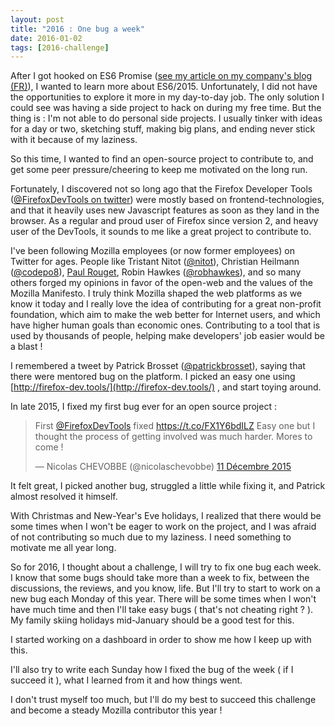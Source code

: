 ```yaml
---
layout: post
title: "2016 : One bug a week"
date: 2016-01-02
tags: [2016-challenge]
---
```

After I got hooked on ES6 Promise ([see my article on my company's blog (FR)](https://blog.atolcd.com/index.php/2015/03/24/async-les-promesses-javascript/)), I wanted to learn more about ES6/2015. Unfortunately, I did not have the opportunities to explore it more in my day-to-day job. The only solution I could see was having a side project to hack on during my free time. But the thing is : I'm not able to do personal side projects. I usually tinker with ideas for a day or two, sketching stuff, making big plans, and ending never stick with it because of my laziness.

So this time, I wanted to find an open-source project to contribute to, and get some peer pressure/cheering to keep me motivated on the long run.

Fortunately, I discovered not so long ago that the Firefox Developer Tools ([@FirefoxDevTools on twitter](https://twitter.com/firefoxdevtools)) were mostly based on frontend-technologies, and that it heavily uses new Javascript features as soon as they land in the browser.
As a regular and proud user of Firefox since version 2, and heavy user of the DevTools, it sounds to me like a great project to contribute to.

I've been following Mozilla employees (or now former employees) on Twitter for ages. People like Tristant Nitot ([@nitot](https://twitter.com/nitot/)), Christian Heilmann ([@codepo8](https://twitter.com/codepo8/)), [Paul Rouget](http://paulrouget.com/), Robin Hawkes ([@robhawkes](https://twitter.com/robhawkes/)), and so many others forged my opinions in favor of the open-web and the values of the Mozilla Manifesto.
I truly think Mozilla shaped the web platforms as we know it today and I really love the idea of contributing for a great non-profit foundation, which aim to make the web better for Internet users, and which have higher human goals than economic ones.
Contributing to a tool that is used by thousands of people, helping make developers' job easier would be a blast !

I remembered a tweet by Patrick Brosset (<a href="https://twitter.com/patrickbrosset">@patrickbrosset</a>), saying that there were mentored bug on the platform. I picked an easy one using [http://firefox-dev.tools/](http://firefox-dev.tools/) , and start toying around.

In late 2015, I fixed my first bug ever for an open source project :

<blockquote class="twitter-tweet" lang="fr"><p lang="en" dir="ltr">First <a href="https://twitter.com/FirefoxDevTools">@FirefoxDevTools</a> fixed <a href="https://t.co/FX1Y6bdILZ">https://t.co/FX1Y6bdILZ</a> Easy one but I thought the process of getting involved was much harder. Mores to come !</p>&mdash; Nicolas CHEVOBBE (@nicolaschevobbe) <a href="https://twitter.com/nicolaschevobbe/status/675298795115159552">11 Décembre 2015</a></blockquote>
<script async src="//platform.twitter.com/widgets.js" charset="utf-8"></script>

It felt great, I picked another bug, struggled a little while fixing it, and Patrick almost resolved it himself.

With Christmas and New-Year's Eve holidays, I realized that there would be some times when I won't be eager to work on the project, and I was afraid of not contributing so much due to my laziness. I need something to motivate me all year long.

So for 2016, I thought about a challenge, I will try to fix one bug each week.
I know that some bugs should take more than a week to fix, between the discussions, the reviews, and you know, life. But I'll try to start to work on a new bug each Monday of this year. There will be some times when I won't have much time and then I'll take easy bugs ( that's not cheating right ? ). My family skiing holidays mid-January should be a good test for this.

I started working on a dashboard in order to show me how I keep up with this.

I'll also try to write each Sunday how I fixed the bug of the week ( if I succeed it ), what I learned from it and how things went.

I don't trust myself too much, but I'll do my best to succeed this challenge and become a steady Mozilla contributor this year !
